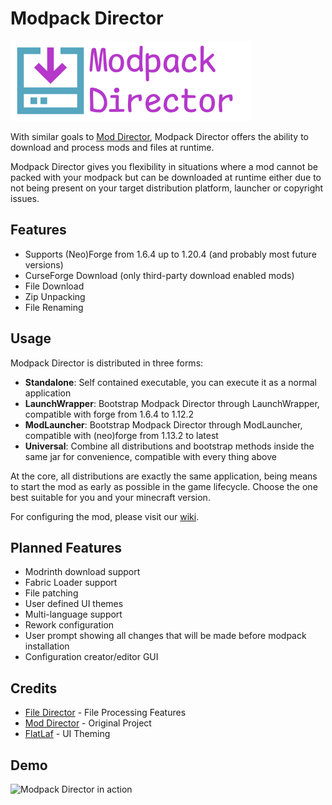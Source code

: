 # Modpack Director
![Mod Icon](logo.png)

With similar goals to [Mod Director](https://github.com/Janrupf/mod-director),
Modpack Director offers the ability
to download and process mods and files
at runtime.

Modpack Director gives you flexibility in situations
where a mod cannot be packed with your modpack
but can be downloaded at runtime either due to not being present on your target distribution platform,
launcher or copyright issues.

## Features
* Supports (Neo)Forge from 1.6.4 up to 1.20.4 (and probably most future versions)
* CurseForge Download (only third-party download enabled mods) 
* File Download
* Zip Unpacking
* File Renaming

## Usage
Modpack Director is distributed in three forms:
* **Standalone**: Self contained executable, you can execute it as a normal application
* **LaunchWrapper**: Bootstrap Modpack Director through LaunchWrapper, compatible with forge from 1.6.4 to 1.12.2
* **ModLauncher**: Bootstrap Modpack Director through ModLauncher, compatible with (neo)forge from 1.13.2 to latest
* **Universal**: Combine all distributions and bootstrap methods inside the same jar for convenience, compatible with every thing above

At the core, all distributions are exactly the same application,
being means to start the mod as early as possible in the game lifecycle.
Choose the one best suitable for you and your minecraft version.

For configuring the mod, please visit our [wiki](https://github.com/juanmuscaria/ModpackDirector/wiki).

## Planned Features
* Modrinth download support
* Fabric Loader support
* File patching
* User defined UI themes
* Multi-language support
* Rework configuration
* User prompt showing all changes that will be made before modpack installation
* Configuration creator/editor GUI

## Credits
* [File Director](https://github.com/TerraFirmaCraft-The-Final-Frontier/FileDirector) - File Processing Features
* [Mod Director](https://github.com/Janrupf/mod-director) - Original Project
* [FlatLaf](https://github.com/JFormDesigner/FlatLaf) - UI Theming

## Demo
![Modpack Director in action](demo.webp)